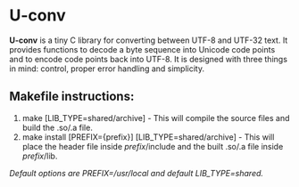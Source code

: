 # U-conv

__U-conv__ is a tiny C library for converting between UTF-8 and UTF-32 text. It provides functions to decode a byte sequence into Unicode code points and to encode code points back into UTF-8. It is designed with three things in mind: control, proper error handling and simplicity.

## Makefile instructions:

1. make \[LIB\_TYPE=shared/archive\] - This will compile the source files and build the .so/.a file.
2. make install \[PREFIX={prefix}\] \[LIB\_TYPE=shared/archive\] - This will place the header file inside _prefix_/include and the built .so/.a file inside _prefix_/lib.

_Default options are PREFIX=/usr/local and default LIB\_TYPE=shared._
